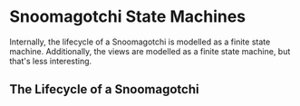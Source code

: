 # Snoomagotchi State Machines

Internally, the lifecycle of a Snoomagotchi is modelled as a finite state machine. Additionally, the views are modelled as a finite state machine, but that's less interesting.

## The Lifecycle of a Snoomagotchi
